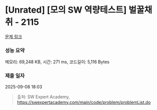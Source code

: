 # [Unrated] [모의 SW 역량테스트] 벌꿀채취 - 2115 

[문제 링크](https://swexpertacademy.com/main/code/problem/problemDetail.do?contestProbId=AV5V4A46AdIDFAWu) 

### 성능 요약

메모리: 69,248 KB, 시간: 271 ms, 코드길이: 5,116 Bytes

### 제출 일자

2025-09-08 18:03



> 출처: SW Expert Academy, https://swexpertacademy.com/main/code/problem/problemList.do